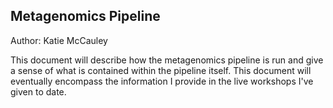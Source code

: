 ## Metagenomics Pipeline

Author: Katie McCauley


This document will describe how the metagenomics pipeline is run and give a sense of what is contained within the pipeline itself. This document will eventually encompass the information I provide in the live workshops I've given to date.

